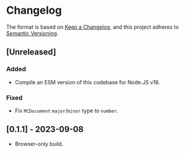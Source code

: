 # Changelog

The format is based on [Keep a Changelog](https://keepachangelog.com/en/1.0.0/),
and this project adheres to [Semantic Versioning](https://semver.org/spec/v2.0.0.html).

## [Unreleased]

### Added

- Compile an ESM version of this codebase for Node.JS v18.

### Fixed

- Fix `MCDocument` `major`/`minor` type to `number`.

## [0.1.1] - 2023-09-08

- Browser-only build.
